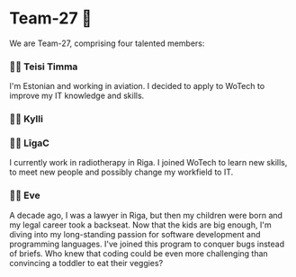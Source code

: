 # Team-27 🚀

We are Team-27, comprising four talented members: 

### 👩‍💻 Teisi Timma 
I'm Estonian and working in aviation. I decided to apply to WoTech to improve my IT knowledge and skills.

### 👩‍💻 Kylli 


### 👩‍💻 LīgaC 
I currently work in radiotherapy in Riga. I joined WoTech to learn new skills, to meet new people and possibly change my workfield to IT. 

### 👩‍💻 Eve
A decade ago, I was a lawyer in Riga, but then my children were born and my legal career took a backseat. Now that the kids are big enough, I'm diving into my long-standing passion for software development and programming languages. I've joined this program to conquer bugs instead of briefs. Who knew that coding could be even more challenging than convincing a toddler to eat their veggies?
